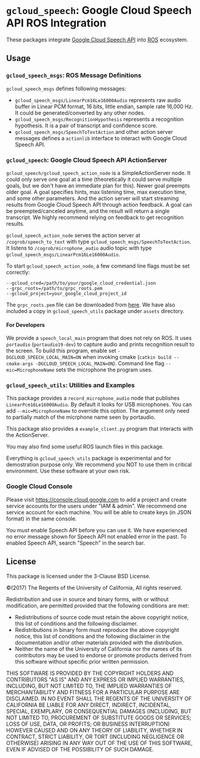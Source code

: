 # `gcloud_speech`: Google Cloud Speech API ROS Integration

These packages integrate
[Google Cloud Speech API](https://cloud.google.com/speech/) into
[ROS](http://www.ros.org/) ecosystem.

## Usage

### `gcloud_speech_msgs`: ROS Message Definitions

`gcloud_speech_msgs` defines following messages:

* `gcloud_speech_msgs/LinearPcm16Le16000Audio` represents raw audio buffer in
  Linear PCM format, 16 bits, little endian, sample rate 16,000 Hz. It could be
  generated/converted by any other nodes.
* `gcloud_speech_msgs/RecognitionHypothesis` represents a recognition
  hypothesis. It is a pair of transcript and confidence score.
* `gcloud_speech_msgs/SpeechToTextAction` and other action server messages
  defines a `actionlib` interface to interact with Google Cloud Speech API.


### `gcloud_speech`: Google Cloud Speech API ActionServer

`gcloud_speech/gcloud_speech_action_node` is a SimpleActionServer node. It
could only serve one goal at a time (theoretically it could serve multiple
goals, but we don't have an immediate plan for this). Newer goal preempts older
goal. A goal specifies hints, max listening time, max execution time, and some
other parameters. And the action server will start streaming results from Google
Cloud Speech API through action feedback. A goal can be preempted/canceled
anytime, and the result will return a single transcript. We highly recommend
relying on feedback to get recognition results.

`gcloud_speech_action_node` serves the action server at
`/cogrob/speech_to_text` with type `gcloud_speech_msgs/SpeechToTextAction`.
It listens to `/cogrob/microphone_audio` audio topic with type
`gcloud_speech_msgs/LinearPcm16Le16000Audio`.

To start `gcloud_speech_action_node`, a few command line flags must be set
correctly:
```
--gcloud_cred=/path/to/your/google_cloud_credential.json
--grpc_roots=/path/to/grpc_roots.pem
--gcloud_project=your_google_cloud_project_id
```
The `grpc_roots.pem` file can be downloaded from
[here](https://github.com/grpc/grpc/blob/master/etc/roots.pem). We have also
included a copy in `gcloud_speech_utils` package under `assets` directory.

#### For Developers

We provide a `speech_local_main` program that does not rely on ROS. It uses
`portaudio` (`portaudio19-dev`) to capture audio and prints recognition result
to the screen. To build this program, enable set `-DGCLOUD_SPEECH_LOCAL_MAIN=ON`
when invoking cmake (`catkin build --cmake-args -DGCLOUD_SPEECH_LOCAL_MAIN=ON`).
Command line flag `--mic=MicrophoneName` sets the microphone the program uses.

### `gcloud_speech_utils`: Utilities and Examples
This package provides a `record_microphone_audio` node that publishes
`LinearPcm16Le16000Audio`. By default it looks for USB microphones. You can add
`--mic=MicrophoneName` to override this option. The argument only need to
partially match of the micrphone name seen by portaudio.

This package also provides a `example_client.py` program that interacts with the
ActionServer.

You may also find some useful ROS launch files in this package.

Everything is `gcloud_speech_utils` package is experimental and for demostration
purpose only. We recommend you NOT to use them in critical environment. Use
these software at your own risk.

### Google Cloud Console

Please visit https://console.cloud.google.com to add a project and create
service accounts for the users under "IAM & admin". We recommend one service
account for each machine. You will be able to create keys (in JSON format) in
the same console.

You *must* enable Speech API before you can use it. We have experienced no error
message shown for Speech API not enabled error in the past. To enabled Speech
API, search "Speech" in the search bar.

## License

This package is licensed under the 3-Clause BSD License.

&copy;(2017) The Regents of the University of California, All rights reserved.

Redistribution and use in source and binary forms, with or without
modification, are permitted provided that the following conditions are met:
* Redistributions of source code must retain the above copyright
  notice, this list of conditions and the following disclaimer.
* Redistributions in binary form must reproduce the above copyright
  notice, this list of conditions and the following disclaimer in the
  documentation and/or other materials provided with the distribution.
* Neither the name of the University of California nor the
  names of its contributors may be used to endorse or promote products
  derived from this software without specific prior written permission.

THIS SOFTWARE IS PROVIDED BY THE COPYRIGHT HOLDERS AND CONTRIBUTORS "AS IS" AND
ANY EXPRESS OR IMPLIED WARRANTIES, INCLUDING, BUT NOT LIMITED TO, THE IMPLIED
WARRANTIES OF MERCHANTABILITY AND FITNESS FOR A PARTICULAR PURPOSE ARE
DISCLAIMED. IN NO EVENT SHALL THE REGENTS OF THE UNIVERSITY OF CALIFORNIA BE
LIABLE FOR ANY DIRECT, INDIRECT, INCIDENTAL, SPECIAL, EXEMPLARY, OR
CONSEQUENTIAL DAMAGES (INCLUDING, BUT NOT LIMITED TO, PROCUREMENT OF SUBSTITUTE
GOODS OR SERVICES; LOSS OF USE, DATA, OR PROFITS; OR BUSINESS INTERRUPTION)
HOWEVER CAUSED AND ON ANY THEORY OF LIABILITY, WHETHER IN CONTRACT, STRICT
LIABILITY, OR TORT (INCLUDING NEGLIGENCE OR OTHERWISE) ARISING IN ANY WAY OUT OF
THE USE OF THIS SOFTWARE, EVEN IF ADVISED OF THE POSSIBILITY OF SUCH DAMAGE.
